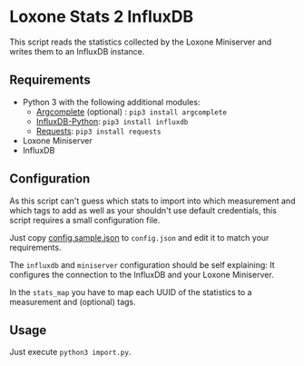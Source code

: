 # Loxone Stats 2 InfluxDB

This script reads the statistics collected by the Loxone Miniserver and writes them to an InfluxDB instance.

## Requirements

* Python 3 with the following additional modules:
   * [Argcomplete](https://pypi.python.org/pypi/argcomplete) (optional) : `pip3 install argcomplete`
   * [InfluxDB-Python](https://github.com/influxdata/influxdb-python): `pip3 install influxdb`
   * [Requests](https://github.com/requests/requests): `pip3 install requests`
* Loxone Miniserver
* InfluxDB

## Configuration

As this script can't guess which stats to import into which measurement and which tags to add as well as your shouldn't use default credentials, this script requires a small configuration file.

Just copy [config.sample.json](config.sample.json) to `config.json` and edit it to match your requirements.

The `influxdb` and `miniserver` configuration should be self explaining: It configures the connection to the InfluxDB and your Loxone Miniserver.

In the `stats_map` you have to map each UUID of the statistics to a measurement and (optional) tags.

## Usage

Just execute `python3 import.py`.